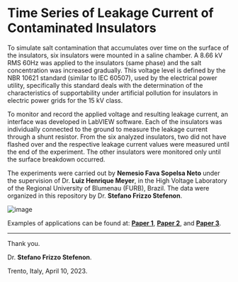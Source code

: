 # Time Series of Leakage Current of Contaminated Insulators

To simulate salt contamination that accumulates over time on the surface of the insulators, six insulators were mounted in a saline chamber. A 8.66 kV RMS 60Hz was applied to the insulators (same phase) and the salt concentration was increased gradually. This voltage level is defined by the NBR 10621 standard (similar to IEC 60507), used by the electrical power utility, specifically this standard deals with the determination of the characteristics of supportability under artificial pollution for insulators in electric power grids for the 15 kV class.

To monitor and record the applied voltage and resulting leakage current, an interface was developed in LabVIEW software. Each of the insulators was individually connected to the ground to measure the leakage current through a shunt resistor. From the six analyzed insulators, two did not have flashed over and the respective leakage current values were measured until the end of the experiment. The other insulators were monitored only until the surface breakdown occurred. 

The experiments were carried out by **Nemesio Fava Sopelsa Neto** under the supervision of Dr. **Luiz Henrique Meyer**, in the High Voltage Laboratory of the Regional University of Blumenau (FURB), Brazil. The data were organized in this repository by Dr. **Stefano Frizzo Stefenon**.

![image](https://user-images.githubusercontent.com/88292916/223122262-40c53b67-1953-4548-8773-98e50c6dd060.png)


Examples of applications can be found at:
**[Paper 1](https://doi.org/10.3390/s23063202)**,
**[Paper 2](https://doi.org/10.3390/s22166121)**, and
**[Paper 3](https://doi.org/10.1016/j.ijepes.2023.109269)**.

---

Thank you.

Dr. **Stefano Frizzo Stefenon**.

Trento, Italy, April 10, 2023.
